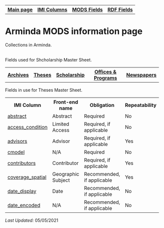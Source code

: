 <!DOCTYPE html>
<html>

<body>

<table style="width:100%">
  <tr>
    <th><a href="index.md">Main page</a></th>
	<th><a href="IMI.md">IMI Columns</a></th>
    <th><a href="MODS.md">MODS Fields</a></th>
    <th><a href="#">RDF Fields</a></th>
  </tr>
  <table>
 <h1>Arminda MODS information page</h1> 
  
<p>Collections in Arminda.</p>
<table>
   <tr>
		<th><a href="Archives.md">Archives</a></th>
		<th><a href="Theses.md">Theses</a></th>
		<th><a href="scholarship.md">Scholarship</a></th>
		<th><a href="Offices&Programs.md">Offices & Programs</a></th>
		<th><a href="Newspapers.md">Newspapers</a></th>
  </tr>
<p>Fields used for Shcholarship Master Sheet.</p>
</table>
<p>Fields in use for Theses Master Sheet.</p>
<table>
  <tr>
    <th>IMI Column</th>
	<th>Front-end name</th>
    <th>Obligation</th>
    <th>Repeatability</th>
	<th>Public Field</th>
  </tr>
  <tr>
    <td><a href="abstract.md">abstract</a></td>
	<td>Abstract</td>
    <td>Required</td>
    <td>No</td>
	<td>Yes</td>
  </tr>
  <tr>
	<td><a href="access_condition.md">access_condition</a></td>
	<td>Limited Access</td>
    <td>Required, if applicable</td>
    <td>No</td>
	<td>Yes</td>
  </tr>  
  <tr>
    <td><a href="advisor.md">advisors</a></td>
	<td>Advisor</td>
    <td>Required, if applicable</td>
    <td>Yes</td>
	<td>Yes</td>
  </tr>
  <tr>
    <td><a href="cmodel.md">cmodel</a></td>
	<td>N/A</td>
    <td>Required</td>
    <td>No</td>
	<td>No</td>
  </tr>
  <tr>
    <td><a href="contributors.md">contributors</a></td>
	<td>Contributor</td>
    <td>Required, if applicable</td>
    <td>Yes</td>
	<td>Yes</td>
  </tr> 
  <tr>
    <td><a href="coverage_spatial.md">coverage_spatial</a></td>
	<td>Geographic Subject</td>
    <td>Recommended, if applicable</td>
    <td>Yes</td>
	<td>Yes</td>
  </tr> 
  <tr>
    <td><a href="date.display.md">date_display</a></td>
	<td>Date</td>
    <td>Recommended, if applicable</td>
    <td>No</td>
	<td>Yes</td>
  </tr>
  <tr>
    <td><a href="date.encoded.md">date_encoded</a></td>
	<td>N/A</td>
    <td>Recommended, if applicable</td>
    <td>No</td>
	<td>No</td>
  </tr>  
</table>
<p><i>Last Updated: </i>05/05/2021</p>
</dl>
</body>
</html>